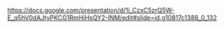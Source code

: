 https://docs.google.com/presentation/d/1i_CzxC5zrQ5W-E_q5hV0dAJtyPKCG1RmHiHsQY2-INM/edit#slide=id.g10817c1388_0_132
